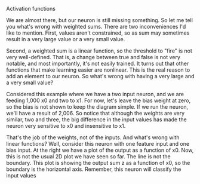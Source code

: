 Activation functions

We are almost there, but our neuron is still missing something. So let me tell you what's wrong with weighted sums. There are two inconveniences I'd like to mention. First, values aren't constrained, so as sum may sometimes result in a very large value or a very small value. 

Second, a weighted sum is a linear function, so the threshold to "fire" is not very well-defined. That is, a change between true and false is not very notable, and most importantly, it's not easily trained. It turns out that other functions that make learning easier are nonlinear. This is the real reason to add an element to our neuron. So what's wrong with having a very large and a very small value? 

Considered this example where we have a two input neuron, and we are feeding 1,000 x0 and two to x1. For now, let's leave the bias weight at zero, so the bias is not shown to keep the diagram simple. If we run the neuron, we'll have a result of 2,006. So notice that although the weights are very similar, two and three, the big difference in the input values has made the neuron very sensitive to x0 and insensitive to x1. 

That's the job of the weights, not of the inputs. And what's wrong with linear functions? Well, consider this neuron with one feature input and one bias input. At the right we have a plot of the output as a function of x0. Now, this is not the usual 2D plot we have seen so far. The line is not the boundary. This plot is showing the output sum z as a function of x0, so the boundary is the horizontal axis. Remember, this neuron will classify the input values 
